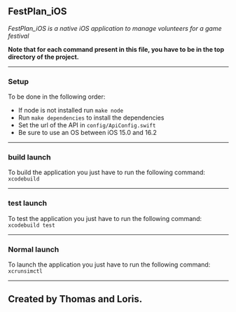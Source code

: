 ## FestPlan_iOS

<em>FestPlan_iOS is a native iOS application to manage volunteers for a game festival</em>

<strong>Note that for each command present in this file, you have to be in the top directory of the project.</strong>

***

### Setup

To be done in the following order:
- If node is not installed run `make node`
- Run `make dependencies` to install the dependencies
- Set the url of the API in `config/ApiConfig.swift`
- Be sure to use an OS between iOS 15.0 and 16.2

***

### build launch 

To build the application you just have to run the following command: `xcodebuild`

***

### test launch 

To test the application you just have to run the following command: `xcodebuild test`

***

### Normal launch 

To launch the application you just have to run the following command: `xcrunsimctl`

***

## Created by Thomas and Loris.
